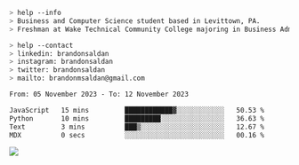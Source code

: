 ````bash
> help --info
> Business and Computer Science student based in Levittown, PA.
> Freshman at Wake Technical Community College majoring in Business Administration.
````

````bash
> help --contact
> linkedin: brandonsaldan
> instagram: brandonsaldan
> twitter: brandonsaldan
> mailto: brandonmsaldan@gmail.com
````

<!--START_SECTION:waka-->

```txt
From: 05 November 2023 - To: 12 November 2023

JavaScript   15 mins         ████████████▓░░░░░░░░░░░░   50.53 %
Python       10 mins         █████████░░░░░░░░░░░░░░░░   36.63 %
Text         3 mins          ███▒░░░░░░░░░░░░░░░░░░░░░   12.67 %
MDX          0 secs          ░░░░░░░░░░░░░░░░░░░░░░░░░   00.16 %
```

<!--END_SECTION:waka-->

![](https://komarev.com/ghpvc/?username=brandonsaldan&color=6A8AFF)
